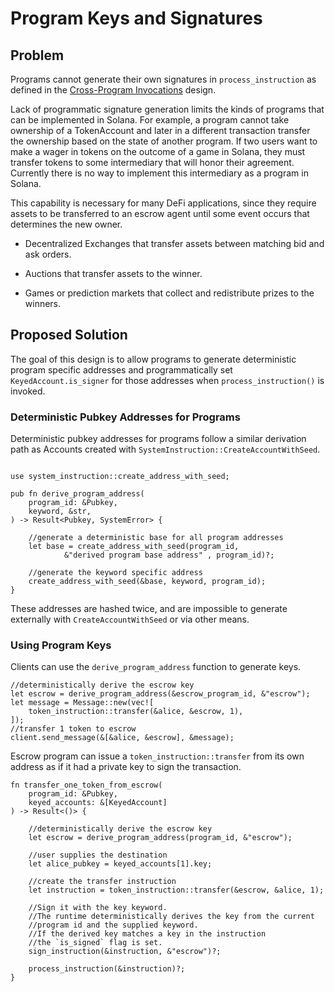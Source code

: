 # Program Keys and Signatures

## Problem

Programs cannot generate their own signatures in `process_instruction`
as defined in the [Cross-Program Invocations](cross-program-invocation.md)
design.

Lack of programmatic signature generation limits the kinds of programs
that can be implemented in Solana.  For example, a program cannot take
ownership of a TokenAccount and later in a different transaction transfer
the ownership based on the state of another program.  If two users want
to make a wager in tokens on the outcome of a game in Solana, they must
transfer tokens to some intermediary that will honor their agreement.
Currently there is no way to implement this intermediary as a program
in Solana.

This capability is necessary for many DeFi applications, since they
require assets to be transferred to an escrow agent until some event
occurs that determines the new owner.

* Decentralized Exchanges that transfer assets between matching bid and
ask orders.

* Auctions that transfer assets to the winner.

* Games or prediction markets that collect and redistribute prizes to
the winners.

## Proposed Solution

The goal of this design is to allow programs to generate deterministic
program specific addresses and programmatically set
`KeyedAccount.is_signer` for those addresses when `process_instruction()`
is invoked.

### Deterministic Pubkey Addresses for Programs

Deterministic pubkey addresses for programs follow a similar derivation
path as Accounts created with `SystemInstruction::CreateAccountWithSeed`.

```text

use system_instruction::create_address_with_seed;

pub fn derive_program_address(
    program_id: &Pubkey,
    keyword, &str,
) -> Result<Pubkey, SystemError> {

    //generate a deterministic base for all program addresses
    let base = create_address_with_seed(program_id,
            &"derived program base address" , program_id)?;

    //generate the keyword specific address
    create_address_with_seed(&base, keyword, program_id);
}
```

These addresses are hashed twice, and are impossible to generate
externally with `CreateAccountWithSeed` or via other means.

### Using Program Keys 

Clients can use the `derive_program_address` function to generate
keys.

```text
//deterministically derive the escrow key
let escrow = derive_program_address(&escrow_program_id, &"escrow");
let message = Message::new(vec![
    token_instruction::transfer(&alice, &escrow, 1),
]);
//transfer 1 token to escrow
client.send_message(&[&alice, &escrow], &message);
```

Escrow program can issue a `token_instruction::transfer` from its own
address as if it had a private key to sign the transaction.

```text
fn transfer_one_token_from_escrow(
    program_id: &Pubkey,
    keyed_accounts: &[KeyedAccount]
) -> Result<()> {

    //deterministically derive the escrow key
    let escrow = derive_program_address(program_id, &"escrow");

    //user supplies the destination
    let alice_pubkey = keyed_accounts[1].key;

    //create the transfer instruction
    let instruction = token_instruction::transfer(&escrow, &alice, 1);

    //Sign it with the key keyword.
    //The runtime deterministically derives the key from the current
    //program id and the supplied keyword.
    //If the derived key matches a key in the instruction
    //the `is_signed` flag is set.
    sign_instruction(&instruction, &"escrow")?;

    process_instruction(&instruction)?;
}
```
